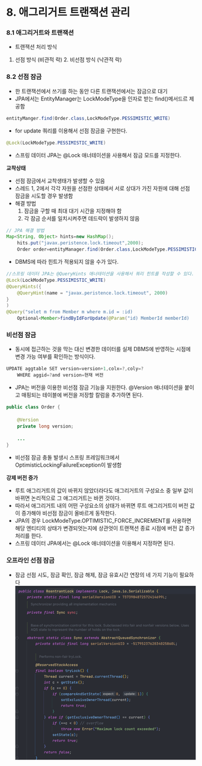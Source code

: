 # 8. 애그리거트 트랜잭션 관리

### 8.1 애그리거트와 트랜잭션

- 트랜잭션 처리 방식

1. 선점 방식 (비관적 락) 2. 비선점 방식 (낙관적 락)

### 8.2 선점 잠금

- 한 트랜잭션에서 쓰기를 하는 동안 다른 트랜잭션에서는 잠금으로 대기
- JPA에서는 EntityManager는 LockModeType을 인자로 받는 find()메서드르 제공함

```java
entityManger.find(Order.class,LockModeType.PESSIMISTIC_WRITE)
```

- for update 쿼리를 이용해서 선점 잠금을 구현한다.

```java
@Lock(LockModeType.PESSIMISTIC_WRITE)
```

- 스프링 데이터 JPA는 @Lock 애너테이션을 사용해서 잠금 모드를 지정한다.

**교착상태**

- 선점 잠금에서 교착생태가 발생할 수 있음
- 스레드 1, 2에서 각각 자원을 선점한 상태에서 서로 상대가 가진 자원에 대해 선점 잠금을 시도할 경우 발생함
- 해결 방법
    1. 잠금을 구할 때 최대 대기 시간을 지정해야 함
    2. 각 잠금 순서를 일치시켜주면 데드락이 발생하지 않음

```java
// JPA 해결 방법
Map<String, Object> hints=new HashMap();
    hits.put("javax.peristence.lock.timeout",2000);
    Order order=entityManager.find(Order.class,LockModeType.PESSIMISTIC_WRITE)
```

- DBMS에 따라 힌트가 적용되지 않을 수가 있다.

```java
//스프링 데이터 JPA는 @QueryHints 애너테이션을 사용해서 쿼리 힌트를 작성할 수 있다.
@Lock(LockModeType.PESSIMISTIC_WRITE)
@QueryHints({
    @QueryHint(name = "javax.peristence.lock.timeout", 2000)
}
)
@Query("selet m from Member m where m.id = :id)
    Optional<Member>findByIdForUpdate(@Param("id) MemberId memberId)
```

### 비선점 잠금

- 동시에 접근하는 것을 막는 대신 변경한 데이터를 실제 DBMS에 반영하는 시점에 변경 가능 여부를 확인하는 방식이다.

```java
UPDATE aggtable SET version=version+1,colx=?,coly=?
    WHERE aggid=?and version=현재 버전
```

- JPA는 버전을 이용한 비선점 잠금 기능을 지원한다. @Version 애너테이션을 붙이고 매핑되는 테이블에 버전을 저장할 칼럼을 추가하면 된다.

```java
public class Order {

    @Version
    private long version;
	
	...
}
```

- 비선점 잠금 충돌 발생시 스프링 프레임워크에서 OptimisticLockingFailureException이 발생함

**강제 버전 증가**

- 루트 애그리거트의 값이 바뀌지 않았더라다도 애그리거트의 구성요소 중 일부 값이 바뀌면 논리적으로 그 애그리거트는 바뀐 것이다.
- 따라서 애그리거트 내의 어떤 구성요소의 상태가 바뀌면 루트 애그리거트이 버전 값이 증가해야 비선점 잠금이 올바르게 동작한다.
- JPA의 경우 LockModeType.OPTIMISTIC_FORCE_INCREMENT를 사용하면 해당 엔티티의 상태가 변경되엇는지에 상관엇이 트랜잭션 종료 시점에 버전 값 증가
  처리를 한다.
- 스프링 데이터 JPA에서는 @Lock 애너테이션을 이용해서 지정하면 된다.

### 오프라인 선점 잠금

- 잠금 선점 시도, 잠금 확인, 잠금 해제, 잠금 유효시간 연장의 네 가지 기능이 필요하다
![img.png](img.png)